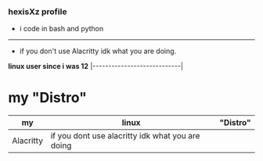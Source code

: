### hexisXz profile

- i code in bash and python 
----------------------------
- if you don't use Alacritty idk what you are doing.


**linux user since i was 12**
|----------------------------|                                                 
       
       
# my "Distro"


|my|linux|"Distro"|
|----|-----|-------|   
|Alacritty|if you dont use alacritty idk what you are doing|
    
